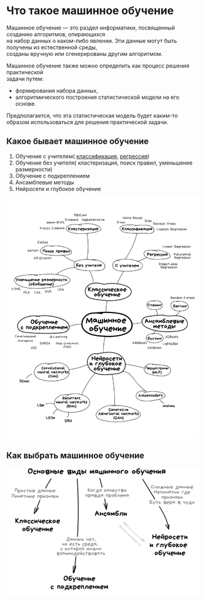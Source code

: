 # Что такое машинное обучение  
  
Машинное обучение — это раздел информатики, посвященный созданию алгоритмов, опирающихся   
на набор данных о каком-либо явлении. Эти данные могут быть получены из естественной среды,   
созданы вручную или сгенерированы другим алгоритмом.  
  
Машинное обучение также можно определить как процесс решения практической  
задачи путем:

 - формирования набора данных, 
 - алгоритмического построения статистической модели на его основе.   
  
Предполагается, что эта статистическая модель будет каким-то образом использоваться для решения практической задачи. 

## Какое бывает машинное обучение  

1. Обучение с учителем(
    [классификация](/src/Classic_ML/classification/README.md), 
    [регрессия](/src/Classic_ML/regression/README.md))
2. Обучение без учителя(
   кластеризация,
   поиск правил,
   уменьшение размерности)
3. Обучение с подкреплением
4. Ансамблевые методы 
5. Нейросети и глубокое обучение

![Screen Shot](extras/ml_schema.png)

## Как выбрать машинное обучение 

![Screen Shot](extras/ml_schema02.jpg)


